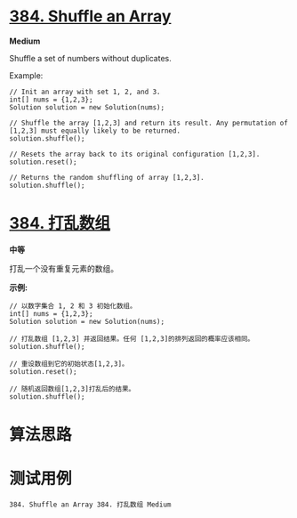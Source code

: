 # [384. Shuffle an Array][enTitle]

**Medium**

Shuffle a set of numbers without duplicates.

Example:

```
// Init an array with set 1, 2, and 3.
int[] nums = {1,2,3};
Solution solution = new Solution(nums);

// Shuffle the array [1,2,3] and return its result. Any permutation of [1,2,3] must equally likely to be returned.
solution.shuffle();

// Resets the array back to its original configuration [1,2,3].
solution.reset();

// Returns the random shuffling of array [1,2,3].
solution.shuffle();

```




# [384. 打乱数组][cnTitle]

**中等**

打乱一个没有重复元素的数组。

**示例:** 

```
// 以数字集合 1, 2 和 3 初始化数组。
int[] nums = {1,2,3};
Solution solution = new Solution(nums);

// 打乱数组 [1,2,3] 并返回结果。任何 [1,2,3]的排列返回的概率应该相同。
solution.shuffle();

// 重设数组到它的初始状态[1,2,3]。
solution.reset();

// 随机返回数组[1,2,3]打乱后的结果。
solution.shuffle();

```




# 算法思路

# 测试用例
```
384. Shuffle an Array 384. 打乱数组 Medium
```

[enTitle]: https://leetcode.com/problems/shuffle-an-array/
[cnTitle]: https://leetcode-cn.com/problems/shuffle-an-array/
